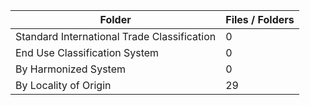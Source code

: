 | Folder                                      |   Files / Folders |
|---------------------------------------------|-------------------|
| Standard International Trade Classification |                 0 |
| End Use Classification System               |                 0 |
| By Harmonized System                        |                 0 |
| By Locality of Origin                       |                29 |